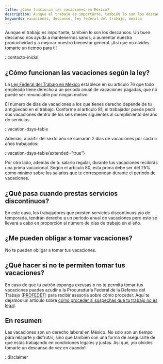 ```yaml
---
title: ¿Cómo funcionan las vacaciones en México?
description: Aunque el trabajo es importante, también lo son los descansos. La ley mexicana establece que todos los trabajadores tienen derecho a un periodo anual de vacaciones pagadas. Descubre cuántos días de vacaciones te corresponden y cómo funcionan.
keywords: vacaciones, descanso, ley federal del trabajo, mexico
---
```

Aunque el trabajo es importante, también lo son los descansos. Un buen descanso nos ayuda a mantenernos sanos, a aumentar nuestra productividad y a mejorar nuestro bienestar general. ¡Así que no olvides tomarte un tiempo para ti!

::contacto-inicial

## ¿Cómo funcionan las vacaciones según la ley?

La [Ley Federal del Trabajo en México](/ley-federal-del-trabajo) establece en su artículo 76 que todo empleado tiene derecho a un periodo anual de vacaciones pagadas, que no puede ser renunciable por ningún motivo.

El número de días de vacaciones a los que tienes derecho depende de tu antigüedad en el trabajo. Conforme al artículo 81, el trabajador puede pedir sus vacaciones dentro de los seis meses siguientes al cumplimiento del año de servicios.

::vacation-days-table

Además, a partir del sexto año se sumarán 2 días de vacaciones por cada 5 años trabajados:

::vacation-days-table{extended="true"}

Por otro lado, además de tu salario regular, durante tus vacaciones recibirás una prima vacacional. Según el artículo 80, esta prima debe ser del 25% como mínimo sobre los salarios que te correspondan durante el periodo de vacaciones.

## ¿Qué pasa cuando prestas servicios discontinuos?

En este caso, los trabajadores que presten servicios discontinuos y/o de temporada, tendrán derecho a un periodo anual de vacaciones pero esto se llevará a cabo en proporción al número de días de trabajo en el año.

## ¿Me pueden obligar a tomar vacaciones?

No te pueden obligar a tomar tus vacaciones.

## ¿Qué hacer si no te permiten tomar tus vacaciones?

En caso de que tu patrón exponga excusas o no te permita tomar tus vacaciones puedes acudir a la Procuraduría Federal de la Defensa del Trabajo ([PROFEDET](https://www.gob.mx/profedet)) para recibir asesoría sobre cómo proceder. Aquí te dejamos un artículo sobre [cómo proceder si sospechas que tu trabajo no es legal](/articulos/pasos-a-seguir-si-sospechas-que-tu-trabajo-no-es-legal).

## En resumen

Las vacaciones son un derecho laboral en México. No solo son un tiempo para relajarte y disfrutar, sino que también son una forma de asegurarte de que estás trabajando en condiciones legales y justas. Así que, ¡no olvides tomarte un descanso de vez en cuando!

::disclaimer
